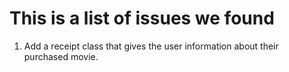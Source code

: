 # This is a list of issues we found


1. Add a receipt class that gives the user information about their purchased movie. 
